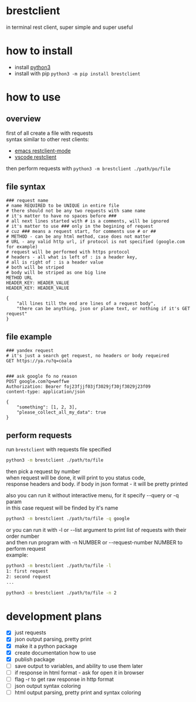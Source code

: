 # brestclient
in terminal rest client, super simple and super useful

# how to install
- install [python3](https://www.python.org/downloads/)
- install with pip `python3 -m pip install brestclient`

# how to use
## overview
first of all create a file with requests  
syntax similar to other rest clients:
- [emacs restclient-mode](https://github.com/pashky/restclient.el)
- [vscode restclient](https://github.com/Huachao/vscode-restclient)

then perform requests with `python3 -m brestclient ./path/po/file`

## file syntax
```restclient
### request name
# name REQUIRED to be UNIQUE in entire file
# there should not be any two requests with same name
# it's matter to have no spaces before ###
# all next lines started with # is a comments, will be ignored
# it's matter to use ### only in the begining of request
# cuz ### means a request start, for comments use # or ##
# METHOD - can be any html method, case does not matter
# URL - any valid http url, if protocol is not specified (google.com for example)
# request will be performed with https protocol
# headers - all what is left of : is a header key,
# all is right of : is a header value
# both will be striped
# body will be striped as one big line
METHOD URL
HEADER_KEY: HEADER_VALUE
HEADER_KEY: HEADER_VALUE

{
    "all lines till the end are lines of a request body",
    "there can be anything, json or plane text, or nothing if it's GET request"
}
```

## file example
```restclient
### yandex request
# it's just a search get request, no headers or body requeired
GET https://ya.ru?q=coala


### ask google fo no reason
POST google.com?q=weffwe
Authorization: Bearer foj23fjjf03jf3029jf30jf3029j23f09
content-type: application/json

{
    "something": [1, 2, 3],
    "please_collect_all_my_data": true
}
```

## perform requests
run `brestclient` with requests file specified
```bash
python3 -m brestclient ./path/to/file
```
then pick a request by number  
when request will be done, it will print to you status code,  
response headers and body. if body in json format - it will be pretty printed

also you can run it without interactive menu, for it specify --query or -q param  
in this case request will be finded by it's name
```bash
python3 -m brestclient ./path/to/file -q google
```

or you can run it with -l or --list argument to print list of requests with their order number  
and then run program with -n NUMBER or --request-number NUMBER to perform request  
example:
```bash
python3 -m brestclient ./path/to/file -l
1: first request
2: second request
...

python3 -m brestclient ./path/to/file -n 2
```

# development plans
- [X] just requests
- [X] json output parsing, pretty print
- [X] make it a python package
- [X] create documentation how to use
- [X] publish package
- [ ] save output to variables, and ability to use them later
- [ ] if response in html format - ask for open it in browser
- [ ] flag -r to get raw response in http format
- [ ] json output syntax coloring
- [ ] html output parsing, pretty print and syntax coloring
